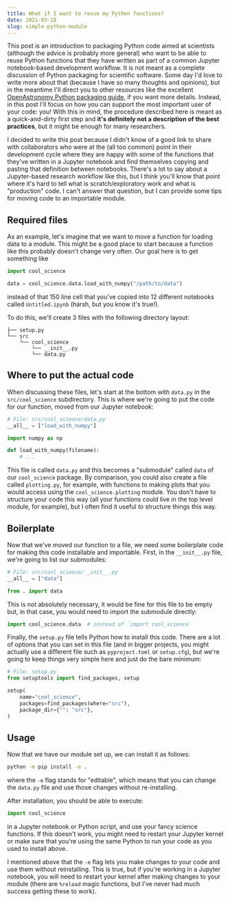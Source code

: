 ```yaml
---
title: What if I want to reuse my Python functions?
date: 2021-03-18
slug: simple-python-module
---
```


This post is an introduction to packaging Python code aimed at scientists
(although the advice is probably more general) who want to be able to reuse
Python functions that they have written as part of a common Jupyter
notebook-based development workflow. It is not meant as a complete discussion of
Python packaging for scientific software. Some day I'd love to write more about
that (because I have so many thoughts and opinions), but in the meantime I'll
direct you to other resources like the excellent [OpenAstronomy Python packaging
guide](https://packaging-guide.openastronomy.org/en/latest/), if you want more
details. Instead, in this post I'll focus on how you can support the most
important user of your code: you! With this in mind, the procedure described
here is meant as a quick-and-dirty first step and **it's definitely not a
description of the best practices**, but it might be enough for many
researchers.

I decided to write this post because I didn't know of a good link to share with
collaborators who were at the (all too common) point in their development cycle
where they are happy with some of the functions that they've written in a
Jupyter notebook and find themselves copying and pasting that definition between
notebooks. There's a lot to say about a Jupyter-based research workflow like
this, but I think you'll know that point where it's hard to tell what is
scratch/exploratory work and what is "production" code. I can't answer that
question, but I can provide some tips for moving code to an importable module.

## Required files

As an example, let's imagine that we want to move a function for loading data to
a module. This might be a good place to start because a function like this
probably doesn't change very often. Our goal here is to get something like

```python
import cool_science

data = cool_science.data.load_with_numpy("/path/to/data")
```

instead of that 150 line cell that you've copied into 12 different notebooks
called `Untitled.ipynb` (harsh, but you know it's true!).

To do this, we'll create 3 files with the following directory layout:

```
├── setup.py
└── src
    └── cool_science
        └── __init__.py
        └── data.py
```

## Where to put the actual code

When discussing these files, let's start at the bottom with `data.py` in the
`src/cool_science` subdirectory. This is where we're going to put the code for
our function, moved from our Jupyter notebook:

```python
# File: src/cool_science/data.py
__all__ = ["load_with_numpy"]

import numpy as np

def load_with_numpy(filename):
    # ...
```

This file is called `data.py` and this becomes a "submodule" called `data` of
our `cool_science` package. By comparison, you could also create a file called
`plotting.py`, for example, with functions to making plots that you would access
using the `cool_science.plotting` module. You don't have to structure your code
this way (all your functions could live in the top level module, for example),
but I often find it useful to structure things this way.

## Boilerplate

Now that we've moved our function to a file, we need some boilerplate code for
making this code installable and importable. First, in the `__init__.py` file,
we're going to list our submodules:

```python
# File: src/cool_science/__init__.py
__all__ = ["data"]

from . import data
```

This is not absolutely necessary, it would be fine for this file to be empty
but, in that case, you would need to import the submodule directly:

```python
import cool_science.data  # instead of `import cool_science`
```

Finally, the `setup.py` file tells Python how to install this code. There are a
lot of options that you can set in this file (and in bigger projects, you might
actually use a different file such as `pyproject.toml` or `setup.cfg`), but
we're going to keep things very simple here and just do the bare minimum:

```python
# File: setup.py
from setuptools import find_packages, setup

setup(
    name="cool_science",
    packages=find_packages(where="src"),
    package_dir={"": "src"},
)
```

## Usage

Now that we have our module set up, we can install it as follows:

```bash
python -m pip install -e .
```

where the `-e` flag stands for "editable", which means that you can change the
`data.py` file and use those changes without re-installing.

After installation, you should be able to execute:

```python
import cool_science
```

in a Jupyter notebook or Python script, and use your fancy science functions. If
this doesn't work, you might need to restart your Jupyter kernel or make sure
that you're using the same Python to run your code as you used to install above.

I mentioned above that the `-e` flag lets you make changes to your code and use
them without reinstalling. This is true, but if you're working in a Jupyter
notebook, you will need to restart your kernel after making changes to your
module (there are `%reload` magic functions, but I've never had much success
getting these to work).
